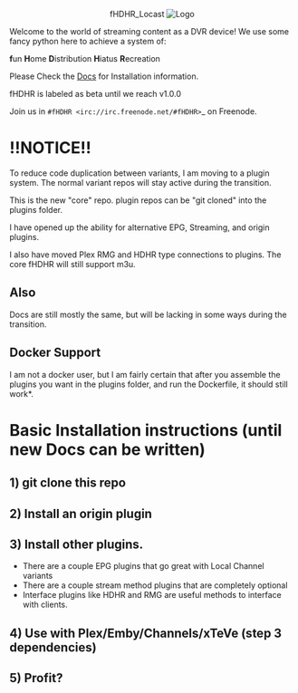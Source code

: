 <p align="center">fHDHR_Locast    <img src="docs/images/logo.ico" alt="Logo"/></p>


Welcome to the world of streaming content as a DVR device! We use some fancy python here to achieve a system of:

**f**un
**H**ome
**D**istribution
**H**iatus
**R**ecreation


Please Check the [Docs](docs/README.md) for Installation information.

fHDHR is labeled as beta until we reach v1.0.0

Join us in `#fHDHR <irc://irc.freenode.net/#fHDHR>`_ on Freenode.

# !!NOTICE!!

To reduce code duplication between variants, I am moving to a plugin system.
The normal variant repos will stay active during the transition.

This is the new "core" repo. plugin repos can be "git cloned" into the plugins folder.

I have opened up the ability for alternative EPG, Streaming, and origin plugins.

I also have moved Plex RMG and HDHR type connections to plugins. The core fHDHR will still support m3u.


## Also
Docs are still mostly the same, but will be lacking in some ways during the transition.

## Docker Support
I am not a docker user, but I am fairly certain that after you assemble the plugins you want in the plugins folder, and run the Dockerfile, it should still work*.



# Basic Installation instructions (until new Docs can be written)

## 1) git clone this repo

## 2) Install an origin plugin

## 3) Install other plugins.

* There are a couple EPG plugins that go great with Local Channel variants
* There are a couple stream method plugins that are completely optional
* Interface plugins like HDHR and RMG are useful methods to interface with clients.

## 4) Use with Plex/Emby/Channels/xTeVe (step 3 dependencies)

## 5) Profit?
